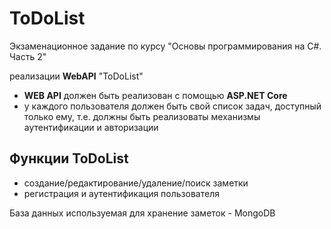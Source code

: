 # ToDoList
Экзаменационное задание по курсу "Основы программирования на C#. Часть 2"

реализации **WebAPI** "ToDoList"
 - **WEB API** должен быть реализован с помощью **ASP.NET Core**
 - у каждого пользователя должен быть свой список задач, доступный только ему, т.е. должны быть реализоваты механизмы аутентификации и авторизации
 
 ## Функции ToDoList
- создание/редактирование/удаление/поиск заметки
- регистрация и аутентификация пользователя

База данных используемая для хранение заметок - MongoDB
